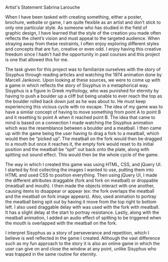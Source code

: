 Artist's Statement
Sabrina Larouche

When I have been tasked with creating something, either a poster, brochure, website or game, I am quite flexible as an artist and don’t stick to only one particular style. As someone who has studied in the field of graphic design, I have learned that the style of the creation you made often reflects the client’s vision and must appeal to the targeted audience. When straying away from these restraints, I often enjoy exploring different styles and concepts that are fun, creative or even odd. I enjoy having this creative freedom since I hadn’t had the opportunity in past courses and this project is one that allowed this for me.

The task given for this project was to familiarize ourselves with the story of Sisyphus through reading articles and watching the 1974 animation done by Marcell Jankovic. Upon looking at these sources, we were to come up with a game in which reflects the story of Sisyphus in a metaphorical way. Sisyphus is a figure in Greek mythology, who was punished for eternity by having to push a boulder up a cliff but being unable to ever reach the top as the boulder rolled back down just as he was about to. He must keep experiencing this vicious cycle with no escape. The idea of my game was to have a similar concept of having to move something from point A to point B and it resetting to point A when it reached point B. The idea that came to mind is based on a connection I made watching the Sisyphus animation which was the resemblance between a boulder and a meatball. I then came up with the game being the user having to drag a fork to a meatball, which would then be “picked up”. The meatball on the fork would then be dragged to a mouth but once it reaches it, the empty fork would reset to its initial position and the meatball be “spit” out back onto the plate, along with spitting out sound effect. This would then be the whole cycle of the game. 

The way in which I created this game was using HTML, CSS, and jQuery UI. I started by first collecting the images I wanted to use, putting them into HTML and used CSS to position everything. Then using jQuery UI, I made the different attributes draggable (fork and fork on meatball) or droppable (meatball and mouth). I then made the objects interact with one another, causing items to disappear or appear (ex: the fork overlaps the meatball and the meatball on fork image appears). Also, used animation to portray the meatball being spit out by having it move from the top right to bottom left. I also used draggable delay with was used with the fork with meatball. It has a slight delay at the start to portray resistance. Lastly, along with the meatball animation, I added an audio effect of spitting to be triggered when the mouth is overlapped with the meatball on the fork. 

I interpret Sisyphus as a story of perseverance and repetition, which I believe is well reflected in the game I created. Although the vast difference such as my fun approach to the story it is also an online game in which the user can give on and close the window at any point, unlike Sisyphus who was trapped in the same routine for eternity. 
